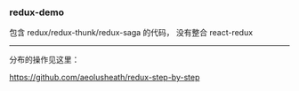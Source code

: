 ### redux-demo

包含 redux/redux-thunk/redux-saga 的代码， 没有整合 react-redux

----


分布的操作见这里：

https://github.com/aeolusheath/redux-step-by-step